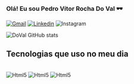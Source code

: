 ### Olá! Eu sou Pedro Vítor Rocha Do Val 🕶️

[![Gmail](https://img.shields.io/badge/Gmail-D14836?style=for-the-badge&logo=gmail&logoColor=white)]()
[![Linkedin](https://img.shields.io/badge/LinkedIn-0077B5?style=for-the-badge&logo=linkedin&logoColor=white)](https://www.linkedin.com/in/pedro-vitor-rocha-do-val/)
![Instagram](https://img.shields.io/badge/Instagram-E4405F?style=for-the-badge&logo=instagram&logoColor=white)

![DoVal GitHub stats](https://github-readme-stats.vercel.app/api?username=RochaDoVal&show_icons=true&theme=dracula)

## Tecnologias que uso no meu dia

<div style="display: inline_block"><br/>
  <img align="center" alt=Html5 src="https://img.shields.io/badge/HTML5-E34F26?style=for-the-badge&logo=html5&logoColor=white" />
  <img align="center" alt=Html5 src="https://img.shields.io/badge/CSS3-1572B6?style=for-the-badge&logo=css3&logoColor=white" />
  <img align="center" alt=Html5 src="https://img.shields.io/badge/JavaScript-F7DF1E?style=for-the-badge&logo=javascript&logoColor=black" />
</div>
